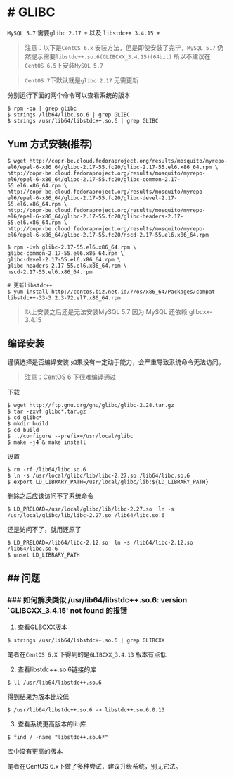 # # GLIBC

`MySQL 5.7` 需要`glibc 2.17 +` 以及 `libstdc++ 3.4.15 +`

> 注意：以下是`CentOS 6.x` 安装方法，但是即使安装了完毕，`MySQL 5.7` 仍然提示需要`libstdc++.so.6(GLIBCXX_3.4.15)(64bit)` 
> 所以不建议在`CentOS 6.5`下安装`MySQL 5.7`

> `CentOS 7`下默认就是`glibc 2.17` 无需更新

分别运行下面的两个命令可以查看系统的版本
```
$ rpm -qa | grep glibc
$ strings /lib64/libc.so.6 | grep GLIBC
$ strings /usr/lib64/libstdc++.so.6 | grep GLIBC
```

## Yum 方式安装(推荐)

```
$ wget http://copr-be.cloud.fedoraproject.org/results/mosquito/myrepo-el6/epel-6-x86_64/glibc-2.17-55.fc20/glibc-2.17-55.el6.x86_64.rpm \
http://copr-be.cloud.fedoraproject.org/results/mosquito/myrepo-el6/epel-6-x86_64/glibc-2.17-55.fc20/glibc-common-2.17-55.el6.x86_64.rpm \
http://copr-be.cloud.fedoraproject.org/results/mosquito/myrepo-el6/epel-6-x86_64/glibc-2.17-55.fc20/glibc-devel-2.17-55.el6.x86_64.rpm \
http://copr-be.cloud.fedoraproject.org/results/mosquito/myrepo-el6/epel-6-x86_64/glibc-2.17-55.fc20/glibc-headers-2.17-55.el6.x86_64.rpm \
http://copr-be.cloud.fedoraproject.org/results/mosquito/myrepo-el6/epel-6-x86_64/glibc-2.17-55.fc20/nscd-2.17-55.el6.x86_64.rpm

$ rpm -Uvh glibc-2.17-55.el6.x86_64.rpm \
glibc-common-2.17-55.el6.x86_64.rpm \
glibc-devel-2.17-55.el6.x86_64.rpm \
glibc-headers-2.17-55.el6.x86_64.rpm \
nscd-2.17-55.el6.x86_64.rpm

# 更新libstdc++
$ yum install http://centos.biz.net.id/7/os/x86_64/Packages/compat-libstdc++-33-3.2.3-72.el7.x86_64.rpm
```
> 以上安装之后还是无法安装MySQL 5.7 因为 MySQL 还依赖 glibcxx-3.4.15

## 编译安装

谨慎选择是否编译安装
如果没有一定动手能力，会严重导致系统命令无法访问。

> 注意：CentOS 6 下很难编译通过

下载
```
$ wget http://ftp.gnu.org/gnu/glibc/glibc-2.28.tar.gz
$ tar -zxvf glibc*.tar.gz
$ cd glibc*
$ mkdir build
$ cd build
$ ../configure --prefix=/usr/local/glibc
$ make -j4 & make install
```
设置
```
$ rm -rf /lib64/libc.so.6
$ ln -s /usr/local/glibc/lib/libc-2.27.so /lib64/libc.so.6
$ export LD_LIBRARY_PATH=/usr/local/glibc/lib:${LD_LIBRARY_PATH} 
```

删除之后应该访问不了系统命令

```
$ LD_PRELOAD=/usr/local/glibc/lib/libc-2.27.so  ln -s /usr/local/glibc/lib/libc-2.27.so /lib64/libc.so.6
```

还是访问不了，就用还原了
```
$ LD_PRELOAD=/lib64/libc-2.12.so  ln -s /lib64/libc-2.12.so /lib64/libc.so.6
$ unset LD_LIBRARY_PATH
```

## ## 问题

### ### 如何解决类似 /usr/lib64/libstdc++.so.6: version `GLIBCXX_3.4.15' not found 的报错

1. 查看GLBCXX版本
```
$ strings /usr/lib64/libstdc++.so.6 | grep GLIBCXX
```

笔者在`CentOS 6.X` 下得到的是`GLIBCXX_3.4.13` 版本有点低

2. 查看libstdc++.so.6链接的库
```
$ ll /usr/lib64/libstdc++.so.6
```

得到结果为版本比较低
```
$ /usr/lib64/libstdc++.so.6 -> libstdc++.so.6.0.13
```

3. 查看系统更高版本的lib库
```
$ find / -name "libstdc++.so.6*"
```
库中没有更高的版本

笔者在CentOS 6.x下做了多种尝试，建议升级系统，别无它法。
